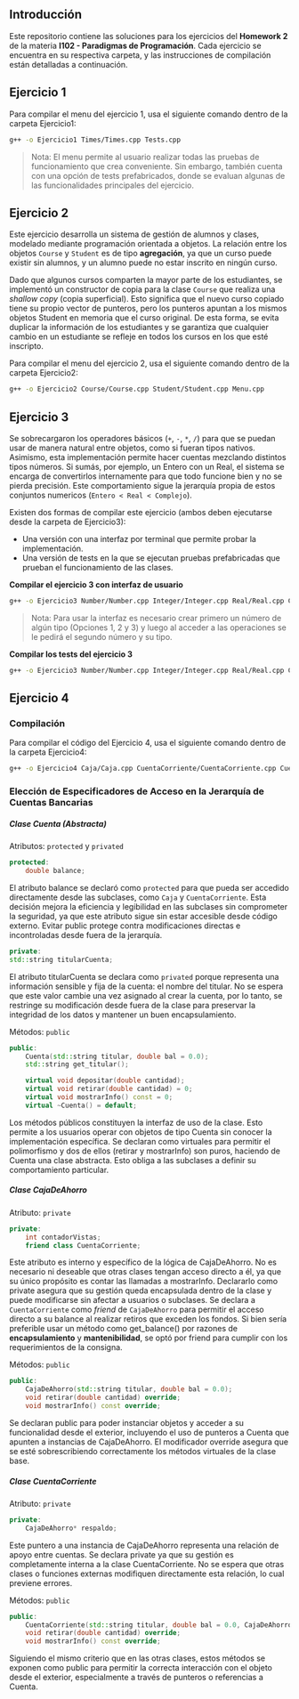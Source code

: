 ## Introducción
Este repositorio contiene las soluciones para los ejercicios del **Homework 2** de la materia **I102 - Paradigmas de Programación**. Cada ejercicio se encuentra en su respectiva carpeta, y las instrucciones de compilación están detalladas a continuación.


## Ejercicio 1
Para compilar el menu del ejercicio 1, usa el siguiente comando dentro de la carpeta Ejercicio1:
```bash
g++ -o Ejercicio1 Times/Times.cpp Tests.cpp
```
> Nota: El menu permite al usuario realizar todas las pruebas de funcionamiento que crea conveniente. Sin embargo, también cuenta con una opción de tests prefabricados, donde se evaluan algunas de las funcionalidades principales del ejercicio.

## Ejercicio 2
Este ejercicio desarrolla un sistema de gestión de alumnos y clases, modelado mediante programación orientada a objetos. La relación entre los objetos `Course` y `Student` es de tipo **agregación**, ya que un curso puede existir sin alumnos, y un alumno puede no estar inscrito en ningún curso.

Dado que algunos cursos comparten la mayor parte de los estudiantes, se implementó un constructor de copia para la clase `Course` que realiza una *shallow copy* (copia superficial). Esto significa que el nuevo curso copiado tiene su propio vector de punteros, pero los punteros apuntan a los mismos objetos Student en memoria que el curso original. De esta forma, se evita duplicar la información de los estudiantes y se garantiza que cualquier cambio en un estudiante se refleje en todos los cursos en los que esté inscripto.

Para compilar el menu del ejercicio 2, usa el siguiente comando dentro de la carpeta Ejercicio2:
```bash
g++ -o Ejercicio2 Course/Course.cpp Student/Student.cpp Menu.cpp
```

## Ejercicio 3
Se sobrecargaron los operadores básicos (`+`, `-`, `*`, `/`) para que se puedan usar de manera natural entre objetos, como si fueran tipos nativos. Asimismo, esta implementación permite hacer cuentas mezclando distintos tipos números. Si sumás, por ejemplo, un Entero con un Real, el sistema se encarga de convertirlos internamente para que todo funcione bien y no se pierda precisión. Este comportamiento sigue la jerarquía propia de estos conjuntos numericos (`Entero < Real < Complejo`).

Existen dos formas de compilar este ejercicio (ambos deben ejecutarse desde la carpeta de Ejercicio3):
- Una versión con una interfaz por terminal que permite probar la implementación.
- Una versión de tests en la que se ejecutan pruebas prefabricadas que prueban el funcionamiento de las clases.

**Compilar el ejercicio 3 con interfaz de usuario**
```bash
g++ -o Ejercicio3 Number/Number.cpp Integer/Integer.cpp Real/Real.cpp Complex/Complex.cpp Menu.cpp
```
> Nota: Para usar la interfaz es necesario crear primero un número de algún tipo (Opciones 1, 2 y 3) y luego al acceder a las operaciones se le pedirá el segundo número y su tipo.

**Compilar los tests del ejercicio 3**
```bash
g++ -o Ejercicio3 Number/Number.cpp Integer/Integer.cpp Real/Real.cpp Complex/Complex.cpp Tests.cpp
```

## Ejercicio 4

### **Compilación**
Para compilar el código del Ejercicio 4, usa el siguiente comando dentro de la carpeta Ejercicio4:

```bash
g++ -o Ejercicio4 Caja/Caja.cpp CuentaCorriente/CuentaCorriente.cpp Cuenta/Cuenta.cpp BancoTest.cpp
```

### Elección de Especificadores de Acceso en la Jerarquía de Cuentas Bancarias

##### Clase Cuenta (Abstracta)
Atributos: `protected` y `privated`

```cpp
protected:
    double balance;
```

El atributo balance se declaró como `protected` para que pueda ser accedido directamente desde las subclases, como `Caja` y `CuentaCorriente`. Esta decisión mejora la eficiencia y legibilidad en las subclases sin comprometer la seguridad, ya que este atributo sigue sin estar accesible desde código externo. Evitar public protege contra modificaciones directas e incontroladas desde fuera de la jerarquía.

```cpp
private:
std::string titularCuenta;
```

El atributo titularCuenta se declara como `privated` porque representa una información sensible y fija de la cuenta: el nombre del titular. No se espera que este valor cambie una vez asignado al crear la cuenta, por lo tanto, se restringe su modificación desde fuera de la clase para preservar la integridad de los datos y mantener un buen encapsulamiento.

Métodos: `public`

```cpp
public:
    Cuenta(std::string titular, double bal = 0.0);
    std::string get_titular();

    virtual void depositar(double cantidad);
    virtual void retirar(double cantidad) = 0;
    virtual void mostrarInfo() const = 0;
    virtual ~Cuenta() = default;
```

Los métodos públicos constituyen la interfaz de uso de la clase. Esto permite a los usuarios operar con objetos de tipo Cuenta sin conocer la implementación específica. Se declaran como virtuales para permitir el polimorfismo y dos de ellos (retirar y mostrarInfo) son puros, haciendo de Cuenta una clase abstracta. Esto obliga a las subclases a definir su comportamiento particular.

##### Clase CajaDeAhorro
Atributo: `private`

```cpp
private:
    int contadorVistas;
    friend class CuentaCorriente;
```

Este atributo es interno y específico de la lógica de CajaDeAhorro. No es necesario ni deseable que otras clases tengan acceso directo a él, ya que su único propósito es contar las llamadas a mostrarInfo. Declararlo como private asegura que su gestión queda encapsulada dentro de la clase y puede modificarse sin afectar a usuarios o subclases. Se declara a `CuentaCorriente` como *friend* de `CajaDeAhorro` para permitir el acceso directo a su balance al realizar retiros que exceden los fondos. Si bien sería preferible usar un método como get_balance() por razones de **encapsulamiento** y **mantenibilidad**, se optó por friend para cumplir con los requerimientos de la consigna.

Métodos: `public`

```cpp
public:
    CajaDeAhorro(std::string titular, double bal = 0.0);
    void retirar(double cantidad) override;
    void mostrarInfo() const override;
```

Se declaran public para poder instanciar objetos y acceder a su funcionalidad desde el exterior, incluyendo el uso de punteros a Cuenta que apunten a instancias de CajaDeAhorro. El modificador override asegura que se esté sobrescribiendo correctamente los métodos virtuales de la clase base.

##### Clase CuentaCorriente
Atributo: `private`

```cpp
private:
    CajaDeAhorro* respaldo;
```

Este puntero a una instancia de CajaDeAhorro representa una relación de apoyo entre cuentas. Se declara private ya que su gestión es completamente interna a la clase CuentaCorriente. No se espera que otras clases o funciones externas modifiquen directamente esta relación, lo cual previene errores.

Métodos: `public`

```cpp
public:
    CuentaCorriente(std::string titular, double bal = 0.0, CajaDeAhorro* respaldo = nullptr);
    void retirar(double cantidad) override;
    void mostrarInfo() const override;
```

Siguiendo el mismo criterio que en las otras clases, estos métodos se exponen como public para permitir la correcta interacción con el objeto desde el exterior, especialmente a través de punteros o referencias a Cuenta.